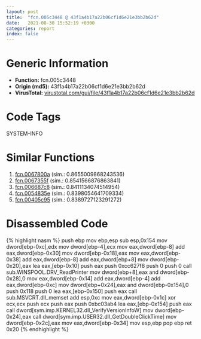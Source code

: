 ```yaml
---
layout: post
title:  "fcn.005c3448 @ 43f1a4b17a22b06cf1d6e21e3bb2b62d"
date:   2021-08-30 15:52:19 +0300
categories: report
index: false
---
```


# Generic Information
- **Function:** fcn.005c3448
- **Origin (md5):** 43f1a4b17a22b06cf1d6e21e3bb2b62d
- **VirusTotal:** [virustotal.com/gui/file/43f1a4b17a22b06cf1d6e21e3bb2b62d][virustotal_ref]

# Code Tags
<span class="tag" id="SYSTEM-INFO">SYSTEM-INFO</span>


# Similar Functions

1. [fcn.0067800a][similar_1_ref] (sim.: 0.8655009868243536)
2. [fcn.0067355f][similar_2_ref] (sim.: 0.8541566876863841)
3. [fcn.006687c8][similar_3_ref] (sim.: 0.8411134074514954)
4. [fcn.0054835e][similar_4_ref] (sim.: 0.8398054641709334)
5. [fcn.00405c95][similar_5_ref] (sim.: 0.8389727123291272)


# Disassembled Code

{% highlight nasm %}
push ebp
mov ebp,esp
sub esp,0x154
mov dword[ebp-0xc],edx
mov dword[ebp-4],ecx
mov eax,dword[ebp-8]
add eax,dword[ebp-0x30]
mov dword[ebp-0x18],eax
mov eax,dword[ebp-0x38]
add eax,dword[ebp-8]
add eax,dword[ebp+8]
mov dword[ebp-0x20],eax
lea eax,[ebp-0x10]
push eax
push 0xcc627f8
push 0
push 0
call sub.WINSPOOL.DRV_ReadPrinter
mov dword[ebp+8],eax
and dword[ebp-0x28],0
mov eax,dword[ebp-0x14]
add eax,dword[ebp-4]
add eax,dword[ebp-0xc]
mov dword[ebp+0x24],eax
and dword[ebp-0x154],0
push 0x118
push 0
lea eax,[ebp-0x150]
push eax
call sub.MSVCRT.dll_memset
add esp,0xc
mov eax,dword[ebp-0x1c]
xor ecx,ecx
push ecx
push eax
push 0xbc03ab4
lea eax,[ebp-0x154]
push eax
call dword[sym.imp.KERNEL32.dll_VerifyVersionInfoW]
mov dword[ebp-0x24],eax
call dword[sym.imp.USER32.dll_GetDoubleClickTime]
mov dword[ebp-0x2c],eax
mov eax,dword[ebp-0x34]
mov esp,ebp
pop ebp
ret 0x20
{% endhighlight %}


[similar_1_ref]: /report/fcn.0067800a@3ea8e9c55e713ee4d068576585ceafcc
[similar_2_ref]: /report/fcn.0067355f@91d2dbd35d267fbd0e76a6957e77ff88
[similar_3_ref]: /report/fcn.006687c8@e9229cc473a58c8bbd38371810f2aa0f
[similar_4_ref]: /report/fcn.0054835e@008ebacd307f3ac8942baa09393de50a
[similar_5_ref]: /report/fcn.00405c95@f7fdde1e34169179beb179f5c2c38adb
[virustotal_ref]: https://www.virustotal.com/gui/file/43f1a4b17a22b06cf1d6e21e3bb2b62d
